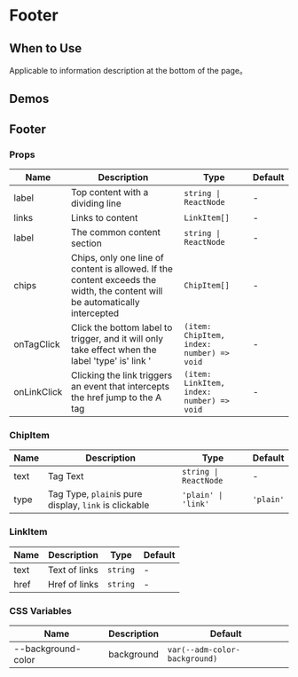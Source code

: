 # Footer

## When to Use

Applicable to information description at the bottom of the page。

## Demos

<code src="./demos/demo1.tsx"></code>

## Footer

### Props

| Name        | Description                                                                                                                 | Type                                      | Default |
| ----------- | --------------------------------------------------------------------------------------------------------------------------- | ----------------------------------------- | ------- |
| label       | Top content with a dividing line                                                                                            | `string \| ReactNode`                     | -       |
| links       | Links to content                                                                                                            | `LinkItem[]`                              | -       |
| label       | The common content section                                                                                                  | `string \| ReactNode`                     | -       |
| chips       | Chips, only one line of content is allowed. If the content exceeds the width, the content will be automatically intercepted | `ChipItem[]`                              | -       |
| onTagClick  | Click the bottom label to trigger, and it will only take effect when the label 'type' is' link '                            | `(item: ChipItem, index: number) => void` | -       |
| onLinkClick | Clicking the link triggers an event that intercepts the href jump to the A tag                                              | `(item: LinkItem, index: number) => void` | -       |

### ChipItem

| Name | Description                                           | Type                  | Default   |
| ---- | ----------------------------------------------------- | --------------------- | --------- |
| text | Tag Text                                              | `string \| ReactNode` | -         |
| type | Tag Type, `plain`is pure display, `link` is clickable | `'plain' \| 'link'`   | `'plain'` |

### LinkItem

| Name | Description   | Type     | Default |
| ---- | ------------- | -------- | ------- |
| text | Text of links | `string` | -       |
| href | Href of links | `string` | -       |

### CSS Variables

| Name               | Description | Default                       |
| ------------------ | ----------- | ----------------------------- |
| --background-color | background  | `var(--adm-color-background)` |
